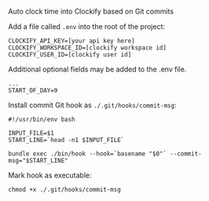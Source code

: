 Auto clock time into Clockify based on Git commits

Add a file called `.env` into the root of the project:
```
CLOCKIFY_API_KEY=[your api key here]
CLOCKIFY_WORKSPACE_ID=[clockify workspace id]
CLOCKIFY_USER_ID=[clockify user id]
```

Additional optional fields may be added to the .env file.

```
...
START_OF_DAY=9
```

Install commit Git hook as `./.git/hooks/commit-msg`:

```
#!/usr/bin/env bash

INPUT_FILE=$1
START_LINE=`head -n1 $INPUT_FILE`

bundle exec ./bin/hook --hook=`basename "$0"` --commit-msg="$START_LINE"
```

Mark hook as executable:

`chmod +x ./.git/hooks/commit-msg`
